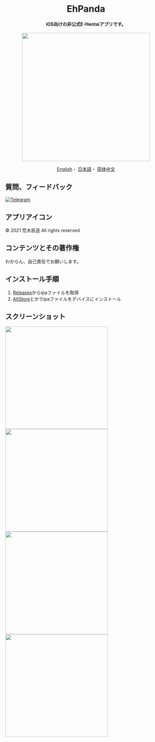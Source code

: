 <h1 align="center">EhPanda</h1>

<h4 align="center">iOS向けの非公式E-Hentaiアプリです。</h4>

<p align="center">
<img src="https://user-images.githubusercontent.com/31207151/105609404-0acbff00-5de4-11eb-9e88-f3c6e0ba9d44.png" width="400"></img>
</p>

<p align="center">
  <a href="/README.md">English</a>・
  <a href="/README.jpn.md">日本語</a>・
  <a href="/README.chs.md">简体中文</a>
</p>

## 質問、フィードバック
[![Telegram](https://img.shields.io/badge/chat-Telegram-blue.svg)](https://t.me/ehpanda)

## アプリアイコン
© 2021 荒木辰造 All rights reserved

## コンテンツとその著作権
わからん、自己責任でお願いします。

## インストール手順
1. [Releases](https://github.com/arakitatsuzou/EhPanda/releases)からipaファイルを取得
2. [AltStore](https://altstore.io)とかでipaファイルをデバイスにインストール

## スクリーンショット
<img src="https://user-images.githubusercontent.com/31207151/110208875-91382e00-7ec4-11eb-89f9-e35b41e1ee5f.jpg" width="320"><img src="https://user-images.githubusercontent.com/31207151/110208877-94331e80-7ec4-11eb-8c72-877a243af68c.jpg" width="320"><img src="https://user-images.githubusercontent.com/31207151/110208878-94cbb500-7ec4-11eb-98b9-7c77ed7b2912.jpg" width="320"><img src="https://user-images.githubusercontent.com/31207151/110208879-95644b80-7ec4-11eb-982e-e84bcbf0bbed.jpg" width="320">
